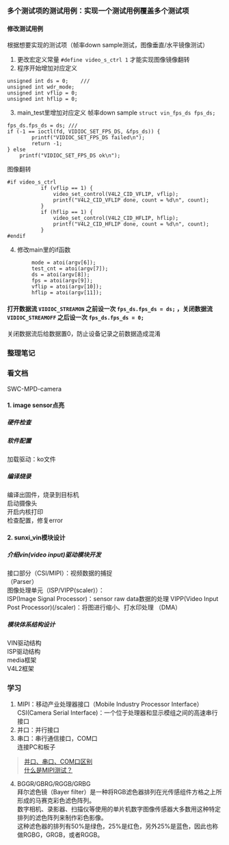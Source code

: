 ### 多个测试项的测试用例：实现一个测试用例覆盖多个测试项  
#### 修改测试用例  
根据想要实现的测试项（帧率down sample测试，图像垂直/水平镜像测试）  
1. 更改宏定义常量 `#define video_s_ctrl 1` 才能实现图像镜像翻转  
2. 程序开始增加对应定义  
```unsigned int fps = 30;
unsigned int ds = 0;	///
unsigned int wdr_mode;
unsigned int vflip = 0;
unsigned int hflip = 0;
```  
3. main_test里增加对应定义 
帧率down sample
`struct vin_fps_ds fps_ds;`
```	
fps_ds.fps_ds = ds;	///
if (-1 == ioctl(fd, VIDIOC_SET_FPS_DS, &fps_ds)) {
		printf("VIDIOC_SET_FPS_DS failed\n");
		return -1;
} else
    printf("VIDIOC_SET_FPS_DS ok\n");
 ```
 图像翻转
 ```
 #if video_s_ctrl
			if (vflip == 1) {
				video_set_control(V4L2_CID_VFLIP, vflip);
				printf("V4L2_CID_VFLIP done, count = %d\n", count);
			}
			if (hflip == 1) {
				video_set_control(V4L2_CID_HFLIP, hflip);
				printf("V4L2_CID_HFLIP done, count = %d\n", count);
			}
#endif
```
4. 修改main里的if函数
```
		mode = atoi(argv[6]);
		test_cnt = atoi(argv[7]);
		ds = atoi(argv[8]);	
		fps = atoi(argv[9]);
		vflip = atoi(argv[10]);
		hflip = atoi(argv[11]);
```  

#### 打开数据流 `VIDIOC_STREAMON` 之前设一次 `fps_ds.fps_ds = ds;` ，关闭数据流 `VIDIOC_STREAMOFF` 之后设一次 `fps_ds.fps_ds = 0;`
关闭数据流后给数据置0，防止设备记录之前数据造成混淆  


### 整理笔记  


### 看文档  
SWC-MPD-camera
#### 1. image sensor点亮
##### 硬件检查  
##### 软件配置  
加载驱动：ko文件 
##### 编译烧录
编译出固件，烧录到目标机  
启动摄像头  
开启内核打印  
检查配置，修复error


#### 2. sunxi_vin模块设计
##### 介绍vin(video input)驱动模块开发
接口部分（CSI/MIPI）：视频数据的捕捉  
（Parser）  
图像处理单元（ISP/VIPP(scaler)）：  
ISP(Image Signal Processor)：sensor raw data数据的处理
VIPP(Video Input Post Processor)(/scaler)：将图进行缩小、打水印处理
（DMA）
##### 模块体系结构设计
VIN驱动结构  
ISP驱动结构  
media框架  
V4L2框架  


### 学习
1. MIPI：移动产业处理器接口（Mobile Industry Processor Interface）  
CSI(Camera Serial Interface)：一个位于处理器和显示模组之间的高速串行接口
2. 并口：并行接口
3. 串口：串行通信接口，COM口  
连接PC和板子
>[并口、串口、COM口区别](https://www.cnblogs.com/zcshan/archive/2010/12/03/com.html)  
>[什么是MIPI测试？](http://blog.itpub.net/69946382/viewspace-2727937/)  

4. BGGR/GBRG/RGGB/GRBG  
拜尔滤色镜（Bayer filter）是一种将RGB滤色器排列在光传感组件方格之上所形成的马赛克彩色滤色阵列。  
数字相机、录影器、扫描仪等使用的单片机数字图像传感器大多数用这种特定排列的滤色阵列来制作彩色影像。  
这种滤色器的排列有50%是绿色，25%是红色，另外25%是蓝色，因此也称做RGBG，GRGB，或者RGGB。


